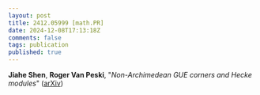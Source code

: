 ```yaml
---
layout: post
title: 2412.05999 [math.PR]
date: 2024-12-08T17:13:18Z
comments: false
tags: publication
published: true
---
```


<b>Jiahe Shen</b>, <b>Roger Van Peski</b>, "<i>Non-Archimedean GUE corners and Hecke modules</i>" ([arXiv](http://arxiv.org/abs/2412.05999v1))
